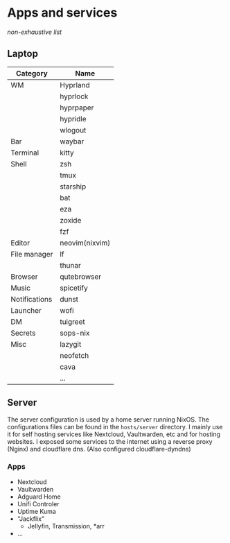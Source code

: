 # Apps and services

*non-exhaustive list*

## Laptop

| Category       | Name          |
|----------------|---------------|
| WM             | Hyprland      |
|                | hyprlock      |
|                | hyprpaper     |
|                | hypridle      |
|                | wlogout       |
| Bar            | waybar        |
| Terminal       | kitty         |
| Shell          | zsh           |
|                | tmux          |
|                | starship      |
|                | bat           |
|                | eza           |
|                | zoxide        |
|                | fzf           |
| Editor         | neovim(nixvim)|
| File manager   | lf            |
|                | thunar        |
| Browser        | qutebrowser   |
| Music          | spicetify     |
| Notifications  | dunst         |
| Launcher       | wofi          |
| DM             | tuigreet      |
| Secrets        | sops-nix      |
| Misc           | lazygit       |
|                | neofetch      |
|                | cava          |
|                | ...           |

## Server

The server configuration is used by a home server running NixOS.
The configurations files can be found in the `hosts/server` directory.
I mainly use it for self hosting services like Nextcloud, Vaultwarden, etc and for hosting websites.
I exposed some services to the internet using a reverse proxy (Nginx) and cloudflare dns. (Also configured cloudflare-dyndns)

### Apps

- Nextcloud
- Vaultwarden
- Adguard Home
- Unifi Controler
- Uptime Kuma
- "Jackflix"
  - Jellyfin, Transmission, *arr
- ...
